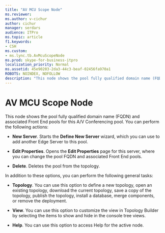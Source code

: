 ```yaml
---
title: "AV MCU Scope Node"
ms.reviewer: 
ms.author: v-cichur
author: cichur
manager: serdars
audience: ITPro
ms.topic: article
f1.keywords:
- CSH
ms.custom:
- ms.lync.tb.AvMcuScopeNode
ms.prod: skype-for-business-itpro
localization_priority: Normal
ms.assetid: 45e90203-2da3-44c3-beaf-02456fa970a1
ROBOTS: NOINDEX, NOFOLLOW
description: "This node shows the pool fully qualified domain name (FQDN) and associated Front End pools for this A/V Conferencing pool. You can perform the following actions:"
---
```


# AV MCU Scope Node
 
This node shows the pool fully qualified domain name (FQDN) and associated Front End pools for this A/V Conferencing pool. You can perform the following actions:
  
- **New Server**. Starts the **Define New Server** wizard, which you can use to add another Edge Server to this pool.
    
- **Edit Properties**. Opens the **Edit Properties** page for this server, where you can change the pool FQDN and associated Front End pools.
    
- **Delete**. Deletes the pool from the topology.
    
In addition to these options, you can perform the following general tasks:
  
- **Topology**. You can use this option to define a new topology, open an existing topology, download the current topology, save a copy of the topology, publish the topology, install a database, merge components, or remove the deployment.
    
- **View**. You can use this option to customize the view in Topology Builder by selecting the items to show and hide in the console tree views.
    
- **Help**. You can use this option to access Help for the active node.
    

